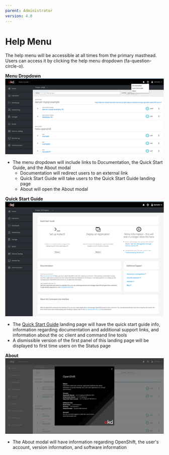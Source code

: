 ```yaml
---
parent: Administrator
version: 4.0
---
```


# Help Menu

The help menu will be accessible at all times from the primary masthead. Users can access it by clicking the help menu dropdown (fa-question-circle-o).

**Menu Dropdown**
![menu](img/menu.png)

* The menu dropdown will include links to Documentation, the Quick Start Guide, and the About modal
  * Documentation will redirect users to an external link
  * Quick Start Guide will take users to the Quick Start Guide landing page
  * About will open the About modal

**Quick Start Guide**
![Quick Start Guide](img/quick-start-guide.png)

* The [Quick Start Guide](../quick-start-guide/quick-start-guide.md) landing page will have the quick start guide info, information regarding documentation and additional support links, and information about the oc client and command line tools
* A dismissible version of the first panel of this landing page will be displayed to first time users on the Status page

**About**
![About](img/about-modal.png)

* The About modal will have information regarding OpenShift, the user's account, version information, and software information
